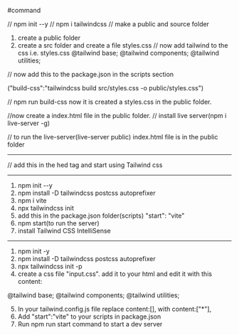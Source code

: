 #command

// npm init --y
// npm i tailwindcss
// make a public and source folder
1. create a public folder
2. create a src folder and create a file styles.css
// now add tailwind to the css i.e. styles.css
@tailwind base;
@tailwind components;
@tailwind utilities;

// now add this to the package.json in the scripts section

("build-css":"tailwindcss build src/styles.css -o public/styles.css")

// npm run build-css
now it is created a styles.css in the public folder.

//now create a index.html file in the public folder.
// install live server(npm i live-server -g)

// to run the live-server(live-server public)
index.html file is in the public folder

--------------------------------------------------------------------------------------------------------------------------------------------

// add this in the hed tag and start using Tailwind css

<script src="https://cdn.tailwindcss.com"></script>

--------------------------------------------------------------------------------------------------------------------------

1. npm init --y
2. npm install -D tailwindcss postcss autoprefixer
3. npm i vite
4. npx tailwindcss init
5. add this in the package.json folder(scripts)
"start": "vite"
6. npm start(to run the server)
7. install Tailwind CSS IntelliSense
-----------------------------------------------------------------------------------------------------------------------------


1. npm init -y
2. npm install -D tailwindcss postcss autoprefixer
3. npx tailwindcss init -p
4. create a css file "input.css". add it to your html and edit it with this content:

@tailwind base;
@tailwind components;
@tailwind utilities;


5. In your tailwind.config.js file replace content:[], with content:["*"],
6. Add "start":"vite" to your scripts in package.json
7. Run npm run start command to start a dev server




















